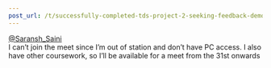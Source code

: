 ```yaml
---
post_url: /t/successfully-completed-tds-project-2-seeking-feedback-demonstration-session/171054/5
---
```

[@Saransh\_Saini](/u/saransh_saini)  
I can’t join the meet since I’m out of station and don’t have PC access. I also have other coursework, so I’ll be available for a meet from the 31st onwards